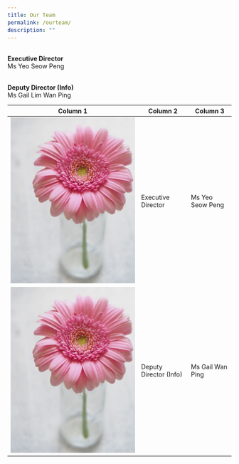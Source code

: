 ```yaml
---
title: Our Team
permalink: /ourteam/
description: ""
---
```

<br>**Executive Director**
<br>Ms Yeo Seow Peng


<br>**Deputy Director (Info)**
<br>Ms Gail Lim Wan Ping

| Column 1 | Column 2 | Column 3 |
| -------- | -------- | -------- |
|  ![](/images/experimentation%20w%20acice%20web_v1.jpg)    | Executive Director      | Ms Yeo Seow Peng     |
| ![](/images/experimentation%20w%20acice%20web_v1.jpg)     | Deputy Director (Info)    | Ms Gail Wan Ping   |



